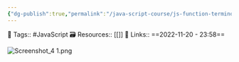 ```yaml
---
{"dg-publish":true,"permalink":"/java-script-course/js-function-terminology/","dgPassFrontmatter":true,"noteIcon":"3","created":"2023-11-14T21:08:36.558+05:30","updated":"2024-01-11T03:48:41.723+05:30"}
---
```


🧶 Tags:: #JavaScript 
🗃 Resources:: [[]]
🔗 Links::
==2022-11-20 - 23:58==


![Screenshot_4 1.png](/img/user/Resources/%F0%9F%93%81%20Files/%F0%9F%93%B8Images/Screenshot_4%201.png)
